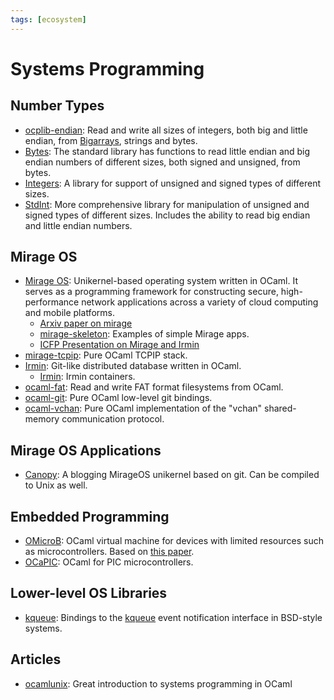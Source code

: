```yaml
---
tags: [ecosystem]
---
```


# Systems Programming

## Number Types

* [ocplib-endian](https://github.com/OCamlPro/ocplib-endian):
Read and write all sizes of integers, both big and little endian, from [Bigarrays](bigarray.md), strings and bytes.
* [Bytes](https://v2.ocaml.org/api/Bytes.html):
The standard library has functions to read little endian and big endian numbers of different sizes,
both signed and unsigned, from bytes.
* [Integers](https://github.com/ocamllabs/ocaml-integers):
A library for support of unsigned and signed types of different sizes.
* [StdInt](https://github.com/andrenth/ocaml-stdint):
More comprehensive library for manipulation of unsigned and signed types of different sizes.
Includes the ability to read big endian and little endian numbers.

## Mirage OS

* [Mirage OS](https://github.com/mirage/mirage):
Unikernel-based operating system written in OCaml.
It serves as a programming framework for constructing secure,
high-performance network applications across a variety of cloud computing and mobile platforms.
  * [Arxiv paper on mirage](https://arxiv.org/pdf/1905.02529.pdf)
  * [mirage-skeleton](https://github.com/mirage/mirage-skeleton):
  Examples of simple Mirage apps.
  * [ICFP Presentation on Mirage and Irmin](https://www.youtube.com/watch?v=nUJYGFJDVVo)
* [mirage-tcpip](https://github.com/mirage/mirage-tcpip):
Pure OCaml TCPIP stack.
* [Irmin](https://github.com/mirage/irmin):
Git-like distributed database written in OCaml.
  * [Irmin](https://ani003.github.io/irmin/2020/08/13/irmin-containers-intro.html):
  Irmin containers.
* [ocaml-fat](https://github.com/mirage/ocaml-fat):
Read and write FAT format filesystems from OCaml.
* [ocaml-git](https://github.com/mirage/ocaml-git):
Pure OCaml low-level git bindings.
* [ocaml-vchan](https://github.com/mirage/ocaml-vchan):
Pure OCaml implementation of the "vchan" shared-memory communication protocol.

## Mirage OS Applications

* [Canopy](https://github.com/Engil/Canopy): A blogging MirageOS unikernel based on git.
Can be compiled to Unix as well.

## Embedded Programming

* [OMicroB](https://github.com/stevenvar/OMicroB):
OCaml virtual machine for devices with limited resources such as microcontrollers.
Based on [this paper](http://hal.upmc.fr/hal-01705825/document).
* [OCaPIC](https://github.com/bvaugon/ocapic):
OCaml for PIC microcontrollers.

## Lower-level OS Libraries

* [kqueue](https://github.com/anuragsoni/kqueue-ml/):
Bindings to the [kqueue](https://en.wikipedia.org/wiki/Kqueue) event notification interface in BSD-style systems.

## Articles
* [ocamlunix](https://ocaml.github.io/ocamlunix/ocamlunix.html):
Great introduction to systems programming in OCaml

